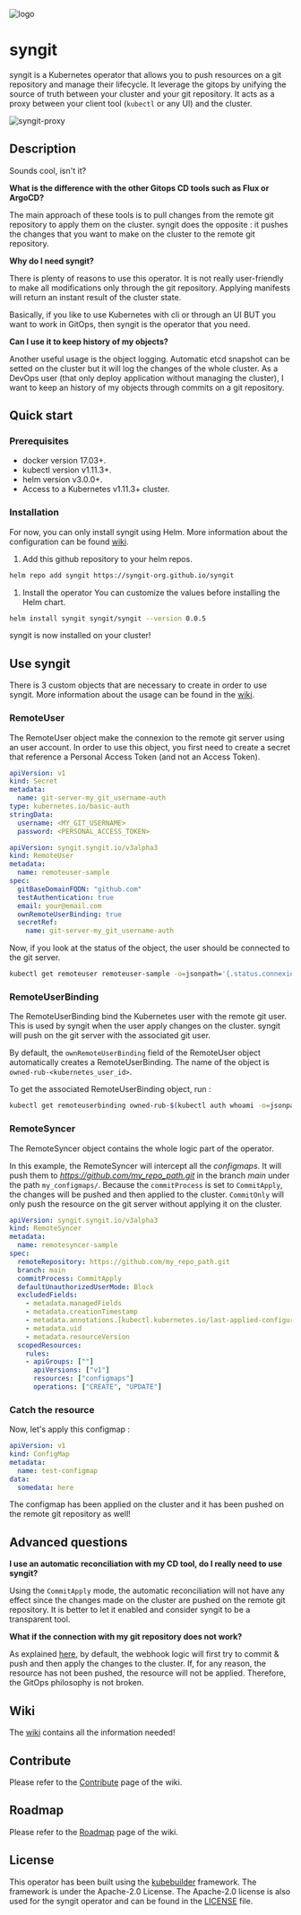 ![logo](./img/logo.png)

# syngit

syngit is a Kubernetes operator that allows you to push resources on a git repository and manage their lifecycle. It leverage the gitops by unifying the source of truth between your cluster and your git repository. It acts as a proxy between your client tool (`kubectl` or any UI) and the cluster.

![syngit-proxy](./img/wiki/conception/commitonly-proxy.png)

## Description

Sounds cool, isn't it?

**What is the difference with the other Gitops CD tools such as Flux or ArgoCD?**

The main approach of these tools is to pull changes from the remote git repository to apply them on the cluster. syngit does the opposite : it pushes the changes that you want to make on the cluster to the remote git repository.

**Why do I need syngit?**

There is plenty of reasons to use this operator. It is not really user-friendly to make all modifications only through the git repository. Applying manifests will return an instant result of the cluster state.

Basically, if you like to use Kubernetes with cli or through an UI BUT you want to work in GitOps, then syngit is the operator that you need.

**Can I use it to keep history of my objects?**

Another useful usage is the object logging. Automatic etcd snapshot can be setted on the cluster but it will log the changes of the whole cluster. As a DevOps user (that only deploy application without managing the cluster), I want to keep an history of my objects through commits on a git repository.

## Quick start

### Prerequisites
- docker version 17.03+.
- kubectl version v1.11.3+.
- helm version v3.0.0+.
- Access to a Kubernetes v1.11.3+ cluster.

### Installation

For now, you can only install syngit using Helm. More information about the configuration can be found [wiki](https://github.com/syngit-org/syngit/wiki/Installation).

1. Add this github repository to your helm repos.
```sh
helm repo add syngit https://syngit-org.github.io/syngit
```

1. Install the operator
You can customize the values before installing the Helm chart.
```sh
helm install syngit syngit/syngit --version 0.0.5
```

syngit is now installed on your cluster!

## Use syngit

There is 3 custom objects that are necessary to create in order to use syngit. More information about the usage can be found in the [wiki](https://github.com/syngit-org/syngit/wiki/Usage).

### RemoteUser

The RemoteUser object make the connexion to the remote git server using an user account. In order to use this object, you first need to create a secret that reference a Personal Access Token (and not an Access Token).

```yaml
apiVersion: v1
kind: Secret
metadata:
  name: git-server-my_git_username-auth
type: kubernetes.io/basic-auth
stringData:
  username: <MY_GIT_USERNAME>
  password: <PERSONAL_ACCESS_TOKEN>
```

```yaml
apiVersion: syngit.syngit.io/v3alpha3
kind: RemoteUser
metadata:
  name: remoteuser-sample
spec:
  gitBaseDomainFQDN: "github.com"
  testAuthentication: true
  email: your@email.com
  ownRemoteUserBinding: true
  secretRef:
    name: git-server-my_git_username-auth
```

Now, if you look at the status of the object, the user should be connected to the git server.

```sh
kubectl get remoteuser remoteuser-sample -o=jsonpath='{.status.connexionStatus}'
```

### RemoteUserBinding

The RemoteUserBinding bind the Kubernetes user with the remote git user. This is used by syngit when the user apply changes on the cluster. syngit will push on the git server with the associated git user.

By default, the `ownRemoteUserBinding` field of the RemoteUser object automatically creates a RemoteUserBinding. The name of the object is `owned-rub-<kubernetes_user_id>`.

To get the associated RemoteUserBinding object, run :
```sh
kubectl get remoteuserbinding owned-rub-$(kubectl auth whoami -o=jsonpath='{.status.userInfo.username}')
```

### RemoteSyncer

The RemoteSyncer object contains the whole logic part of the operator.

In this example, the RemoteSyncer will intercept all the *configmaps*. It will push them to *https://github.com/my_repo_path.git* in the branch *main* under the path `my_configmaps/`. Because the `commitProcess` is set to `CommitApply`, the changes will be pushed and then applied to the cluster. `CommitOnly` will only push the resource on the git server without applying it on the cluster.

```yaml
apiVersion: syngit.syngit.io/v3alpha3
kind: RemoteSyncer
metadata:
  name: remotesyncer-sample
spec:
  remoteRepository: https://github.com/my_repo_path.git
  branch: main
  commitProcess: CommitApply
  defaultUnauthorizedUserMode: Block
  excludedFields:
    - metadata.managedFields
    - metadata.creationTimestamp
    - metadata.annotations.[kubectl.kubernetes.io/last-applied-configuration]
    - metadata.uid
    - metadata.resourceVersion
  scopedResources:
    rules:
    - apiGroups: [""]
      apiVersions: ["v1"]
      resources: ["configmaps"]
      operations: ["CREATE", "UPDATE"]
```

### Catch the resource

Now, let's apply this configmap :

```yaml
apiVersion: v1
kind: ConfigMap
metadata:
  name: test-configmap
data:
  somedata: here
```

The configmap has been applied on the cluster and it has been pushed on the remote git repository as well!

## Advanced questions

**I use an automatic reconciliation with my CD tool, do I really need to use syngit?**

Using the `CommitApply` mode, the automatic reconciliation will not have any effect since the changes made on the cluster are pushed on the remote git repository. It is better to let it enabled and consider syngit to be a transparent tool.

**What if the connection with my git repository does not work?**

As explained [here](https://github.com/syngit-org/syngit/wiki/Architecture), by default, the webhook logic will first try to commit & push and then apply the changes to the cluster. If, for any reason, the resource has not been pushed, the resource will not be applied. Therefore, the GitOps philosophy is not broken.

## Wiki

The [wiki](https://github.com/syngit-org/syngit/wiki) contains all the information needed!

## Contribute

Please refer to the [Contribute](https://github.com/syngit-org/syngit/wiki/Contribute) page of the wiki.

## Roadmap

Please refer to the [Roadmap](https://github.com/syngit-org/syngit/wiki/Roadmap) page of the wiki.

## License

This operator has been built using the [kubebuilder](https://book.kubebuilder.io/) framework. The framework is under the Apache-2.0 License. The Apache-2.0 license is also used for the syngit operator and can be found in the [LICENSE](./LICENSE.md) file.
